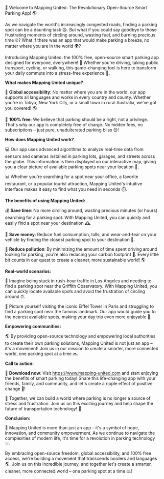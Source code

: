 🚀 Welcome to Mapping United: The Revolutionary Open-Source Smart Parking App! 🌎

As we navigate the world's increasingly congested roads, finding a parking spot can be a daunting task 😩. But what if you could say goodbye to those frustrating moments of circling around, wasting fuel, and burning precious time ⏰? What if there was an app that would make parking a breeze, no matter where you are in the world 🌍?

Introducing Mapping United: the 100% free, open-source smart parking app designed for everyone, everywhere! 🌈 Whether you're driving, taking public transport, cycling, or walking, this game-changing tool is here to transform your daily commute into a stress-free experience 🚀.

**What makes Mapping United unique?**

🔹 **Global accessibility**: No matter where you are in the world, our app supports all languages and works in every country and county. Whether you're in Tokyo, New York City, or a small town in rural Australia, we've got you covered! 🌎

🔹 **100% free**: We believe that parking should be a right, not a privilege. That's why our app is completely free of charge. No hidden fees, no subscriptions – just pure, unadulterated parking bliss 😊!

**How does Mapping United work?**

💻 Our app uses advanced algorithms to analyze real-time data from sensors and cameras installed in parking lots, garages, and streets across the globe. This information is then displayed on our interactive map, giving you a clear picture of available parking spots near your location 📍.

📊 Whether you're searching for a spot near your office, a favorite restaurant, or a popular tourist attraction, Mapping United's intuitive interface makes it easy to find what you need in seconds ⏱️.

**The benefits of using Mapping United:**

💰 **Save time**: No more circling around, wasting precious minutes (or hours) searching for a parking spot. With Mapping United, you can quickly and easily find a spot near your destination 🕰️.

💸 **Save money**: Reduce fuel consumption, tolls, and wear-and-tear on your vehicle by finding the closest parking spot to your destination 💸.

🌟 **Reduce pollution**: By minimizing the amount of time spent driving around looking for parking, you're also reducing your carbon footprint 🌱. Every little bit counts in our quest to create a cleaner, more sustainable world! 🌎

**Real-world scenarios:**

🚗 Imagine being stuck in rush-hour traffic in Los Angeles and needing to find a parking spot near the Griffith Observatory. With Mapping United, you can quickly locate available spots and avoid the frustration of circling around ⏰.

🚌 Picture yourself visiting the iconic Eiffel Tower in Paris and struggling to find a parking spot near the famous landmark. Our app would guide you to the nearest available spots, making your day trip even more enjoyable 🗼️.

**Empowering communities:**

🌎 By providing open-source technology and empowering local authorities to create their own parking solutions, Mapping United is not just an app – it's a movement! Join us in our mission to create a smarter, more connected world, one parking spot at a time 🔜.

**Call to action:**

📲 **Download now**: Visit https://www.mapping-united.com and start enjoying the benefits of smart parking today! Share this life-changing app with your friends, family, and community, and let's create a ripple effect of positive change 🌊!

💪 Together, we can build a world where parking is no longer a source of stress and frustration. Join us on this exciting journey and help shape the future of transportation technology! 🚀

**Conclusion:**

🎉 Mapping United is more than just an app – it's a symbol of hope, innovation, and community empowerment. As we continue to navigate the complexities of modern life, it's time for a revolution in parking technology 💥.

By embracing open-source freedom, global accessibility, and 100% free access, we're building a movement that transcends borders and languages 🌎. Join us on this incredible journey, and together let's create a smarter, cleaner, more connected world – one parking spot at a time 🔜!